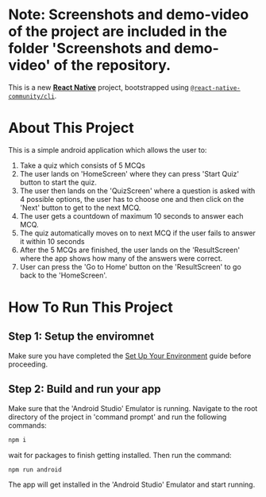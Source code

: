 # Note: Screenshots and demo-video of the project are included in the folder 'Screenshots and demo-video' of the repository.

This is a new [**React Native**](https://reactnative.dev) project, bootstrapped using [`@react-native-community/cli`](https://github.com/react-native-community/cli).

# About This Project
This is a simple android application which allows the user to: 
1) Take a quiz which consists of 5 MCQs
2) The user lands on 'HomeScreen' where they can press 'Start Quiz' button to start the quiz.
3) The user then lands on the 'QuizScreen' where a question is asked with 4 possible options, the user has to choose one and then click on the 'Next' button to get to the next MCQ.
4) The user gets a countdown of maximum 10 seconds to answer each MCQ.
5) The quiz automatically moves on to next MCQ if the user fails to answer it within 10 seconds
6) After the 5 MCQs are finished, the user lands on the 'ResultScreen' where the app shows how many of the answers were correct.
7) User can press the 'Go to Home' button on the 'ResultScreen' to go back to the 'HomeScreen'.

# How To Run This Project

## Step 1: Setup the enviromnet
Make sure you have completed the [Set Up Your Environment](https://reactnative.dev/docs/set-up-your-environment) guide before proceeding.


## Step 2: Build and run your app
Make sure that the 'Android Studio' Emulator is running.
Navigate to the root directory of the project in 'command prompt' and run the following commands:

```sh
npm i
```

wait for packages to finish getting installed. Then run the command:

```sh
npm run android
```
The app will get installed in the 'Android Studio' Emulator and start running.


